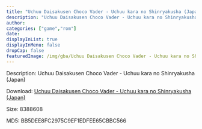 ```yaml
---
title: "Uchuu Daisakusen Choco Vader - Uchuu kara no Shinryakusha (Japan)"
description: "Uchuu Daisakusen Choco Vader - Uchuu kara no Shinryakusha (Japan)"
author: 
categories: ["game","rom"]
date: 
displayInList: true
displayInMenu: false
dropCap: false
featuredImage: /img/gba/Uchuu Daisakusen Choco Vader - Uchuu kara no Shinryakusha [Japan].jpg
---
```


Description: Uchuu Daisakusen Choco Vader - Uchuu kara no Shinryakusha (Japan)

Download: <a style="text-decoration:underline;" href="https://mega.nz/#!nbQCUKCa!9HQwokPnWZUk4ynZJlneKGiqz0jGj1YsPGUQgV4yOR8" target = "_blank" rel = "nofollow" > Uchuu Daisakusen Choco Vader - Uchuu kara no Shinryakusha (Japan)</a>

Size: 8388608

MD5: BB5DEE8FC2975C9EF1EDFEE65CBBC566

